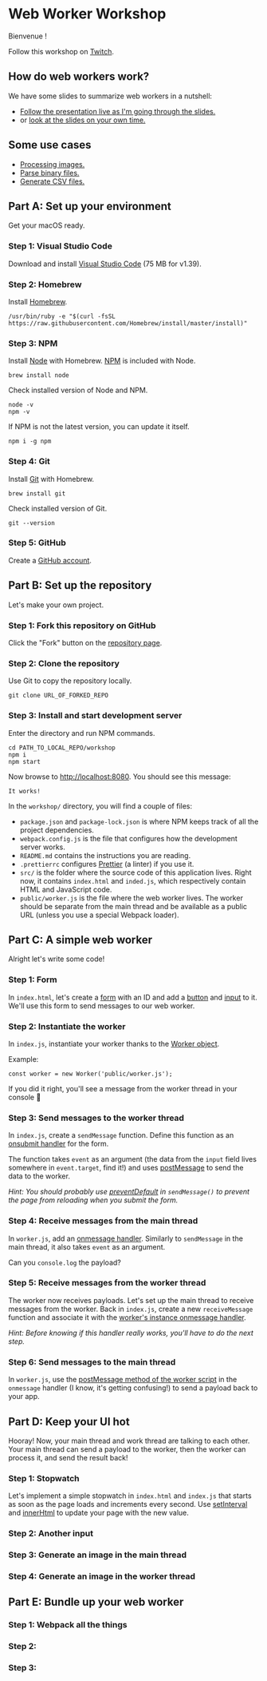 # Web Worker Workshop

Bienvenue !

Follow this workshop on [Twitch](https://www.twitch.tv/yves_gurcan).

## How do web workers work?

We have some slides to summarize web workers in a nutshell:

* [Follow the presentation live as I'm going through the slides.](https://slides.com/yvesgurcan/deck/live#)
* or [look at the slides on your own time.](https://slides.com/yvesgurcan/deck#/)

## Some use cases

- [Processing images.](https://github.com/yvesgurcan/workers/blob/master/webWorkers/postMessage/public/webWorker2.js)
- [Parse binary files.](https://github.com/yvesgurcan/wadjs/tree/develop/app/webWorkers)
- [Generate CSV files.](https://github.com/markroper/web-worker-csv-parser/blob/master/js/FileParsingWorker.js)

## Part A: Set up your environment

Get your macOS ready.

### Step 1: Visual Studio Code

Download and install [Visual Studio Code](https://code.visualstudio.com/) (75 MB for v1.39).

### Step 2: Homebrew

Install [Homebrew](https://brew.sh/).

```
/usr/bin/ruby -e "$(curl -fsSL https://raw.githubusercontent.com/Homebrew/install/master/install)"
```

### Step 3: NPM

Install [Node](https://nodejs.org/en/) with Homebrew. [NPM](https://www.npmjs.com/) is included with Node.

```
brew install node
```

Check installed version of Node and NPM.

```
node -v
npm -v
```

If NPM is not the latest version, you can update it itself.

```
npm i -g npm
```

### Step 4: Git

Install [Git](https://git-scm.com/) with Homebrew.

```
brew install git
```

Check installed version of Git.

```
git --version
```

### Step 5: GitHub

Create a [GitHub account](https://github.com/join).

## Part B: Set up the repository

Let's make your own project.

### Step 1: Fork this repository on GitHub

Click the "Fork" button on the [repository page](https://github.com/yvesgurcan/workers).

### Step 2: Clone the repository 

Use Git to copy the repository locally.

```
git clone URL_OF_FORKED_REPO
```

### Step 3: Install and start development server

Enter the directory and run NPM commands.

```
cd PATH_TO_LOCAL_REPO/workshop
npm i
npm start
```

Now browse to <http://localhost:8080>. You should see this message:

```
It works!
```

In the `workshop/` directory, you will find a couple of files:
* `package.json` and `package-lock.json` is where NPM keeps track of all the project dependencies.
* `webpack.config.js` is the file that configures how the development server works.
* `README.md` contains the instructions you are reading.
* `.prettierrc` configures [Prettier](https://prettier.io/) (a linter) if you use it.
* `src/` is the folder where the source code of this application lives. Right now, it contains `index.html` and `inded.js`, which respectively contain HTML and JavaScript code.
* `public/worker.js` is the file where the web worker lives. The worker should be separate from the main thread and be available as a public URL (unless you use a special Webpack loader).

## Part C: A simple web worker

Alright let's write some code!

### Step 1: Form

In `index.html`, let's create a [form](https://developer.mozilla.org/en-US/docs/Web/HTML/Element/form) with an ID and add a [button](https://developer.mozilla.org/en-US/docs/Web/HTML/Element/button) and [input](https://developer.mozilla.org/en-US/docs/Web/HTML/Element/input) to it. We'll use this form to send messages to our web worker.

### Step 2: Instantiate the worker

In `index.js`, instantiate your worker thanks to the [Worker object](https://developer.mozilla.org/en-US/docs/Web/API/Worker).

Example:

```
const worker = new Worker('public/worker.js');
```

If you did it right, you'll see a message from the worker thread in your console 🙂

### Step 3: Send messages to the worker thread

In `index.js`, create a `sendMessage` function. Define this function as an [onsubmit handler](https://developer.mozilla.org/en-US/docs/Web/API/GlobalEventHandlers/onsubmit) for the form.

The function takes `event` as an argument (the data from the `input` field lives somewhere in `event.target`, find it!) and uses [postMessage](https://developer.mozilla.org/en-US/docs/Web/API/Worker/postMessage) to send the data to the worker. 

*Hint: You should probably use [preventDefault](https://developer.mozilla.org/en-US/docs/Web/API/Event/preventDefault) in `sendMessage()` to prevent the page from reloading when you submit the form.*

### Step 4: Receive messages from the main thread

In `worker.js`, add an [onmessage handler](https://developer.mozilla.org/en-US/docs/Web/API/DedicatedWorkerGlobalScope/onmessage). Similarly to `sendMessage` in the main thread, it also takes `event` as an argument.

Can you `console.log` the payload?

### Step 5: Receive messages from the worker thread

The worker now receives payloads. Let's set up the main thread to receive messages from the worker. Back in `index.js`, create a new `receiveMessage` function and associate it with the [worker's instance onmessage handler](https://developer.mozilla.org/en-US/docs/Web/API/Worker/onmessage).

*Hint: Before knowing if this handler really works, you'll have to do the next step.*

### Step 6: Send messages to the main thread

In `worker.js`, use the [postMessage method of the worker script](https://developer.mozilla.org/en-US/docs/Web/API/DedicatedWorkerGlobalScope/postMessage) in the `onmessage` handler (I know, it's getting confusing!) to send a payload back to your app.

## Part D: Keep your UI hot

Hooray! Now, your main thread and work thread are talking to each other. Your main thread can send a payload to the worker, then the worker can process it, and send the result back!

### Step 1: Stopwatch

Let's implement a simple stopwatch in `index.html` and `index.js` that starts as soon as the page loads and increments every second. Use [setInterval](https://developer.mozilla.org/en-US/docs/Web/API/WindowOrWorkerGlobalScope/setInterval) and [innerHtml](https://developer.mozilla.org/en-US/docs/Web/API/Element/innerHTML) to update your page with the new value.

### Step 2: Another input



### Step 3: Generate an image in the main thread

### Step 4: Generate an image in the worker thread

## Part E: Bundle up your web worker

### Step 1: Webpack all the things

### Step 2: 

### Step 3:

